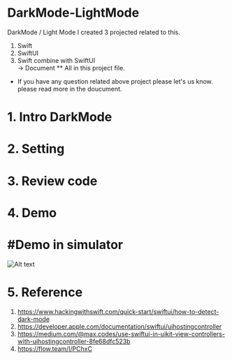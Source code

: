 # DarkMode-LightMode
DarkMode /  Light Mode 
I created 3 projected related to this.
1. Swift <br />
2. SwiftUI<br />
3. Swift combine with SwiftUI<br />
-> Document
** All in this project file.
* If you have any question related above project please let's us know. please read more in the doucument.

# 1. Intro DarkMode<br />
# 2. Setting<br />
# 3. Review code <br />
# 4. Demo<br />
# #Demo in simulator
![Alt text](https://github.com/NemSothea/DarkMode-LightMode/blob/main/DemoApp.gif)

# 5. Reference
   
 1. https://www.hackingwithswift.com/quick-start/swiftui/how-to-detect-dark-mode
 2. https://developer.apple.com/documentation/swiftui/uihostingcontroller
 3. https://medium.com/@max.codes/use-swiftui-in-uikit-view-controllers-with-uihostingcontroller-8fe68dfc523b
 4. https://flow.team/l/PChxC
